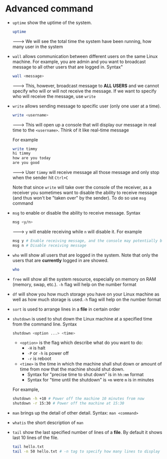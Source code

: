 # Advanced command

- `uptime` show the uptime of the system.

  ```bash
  uptime
  ```

  ---> We will see the total time the system have been running, how many user in the system

- `wall` allows communication between different users on the same Linux machine. For example, you are admin and you want to broadcast message to all other users that are logged in. Syntax"

  ```bash
  wall <message>
  ```

  ---> This, however, broadcast message to **ALL USERS** and we cannot specify who will or will not receive the message. If we want to specify who will receive the message, use `write`

- `write` allows sending message to specific user (only one user at a time).

  ```bash
  write <username>
  ```

  ---> This will open up a console that will display our message in real time to the `<username>`. Think of it like real-time message

  For example

  ```bash
  write timmy
  hi timmy
  how are you today
  are you good
  ```

  ---> User `timmy` will receive message all those message and only stop when the sender hit `Ctrl+C`

  Note that since `write` will take over the console of the receiver, as a receiver you sometimes want to disable the ability to receive message (and thus won't be "taken over" by the sender). To do so use `msg` command

- `msg` to enable or disable the ability to receive message. Syntax

  ```bash
  msg <y/n>
  ```

  ---> `y` will enable receiving while `n` will disable it. For example

  ```bash
  msg y # Enable receiving message, and the console may potentially be taken over when receiving message
  msg n # Disable receiving message
  ```

- `who` will show all users that are logged in the system. Note that only the users that are **currently** logged in are showed.

  ```bash
  who
  ```

- `free` will show all the system resource, especially on memory on RAM (memory, swap, etc.). `-h` flag will help on the number format

- `df` will show you how much storage you have on your Linux machine as well as how much storage is used.`-h` flag will help on the number format

- `sort` is used to arrange lines in a **file** in certain order

- `shutdown` is used to shut down the Linux machine at a specified time from the command line. Syntax

  ```bash
  shutdown <option ...> <time>
  ```

  - `<option>` is the flag which describe what do you want to do:
    - `-H` is halt
    - `-P` or `-h` is power off
    - `-r` is reboot
  - `<time>` is the time in which the machine shall shut down or amount of time from now that the machine should shut down.
    - Syntax for "precise time to shut down" is in `hh:mm` format
    - Syntax for "time until the shutdown" is `+m` were `m` is in minutes

  For example,

  ```bash
  shutdown -h +10 # Power off the machine 10 minutes from now
  shutdown -r 15:30 # Power off the machine at 15:30
  ```

- `man` brings up the detail of other detail. Syntax: `man <command>`

- `whatis` the short description of `man`

- `tail` show the last specified number of lines of a **file**. By default it shows last 10 lines of the file.

  ```bash
  tail hello.txt
  tail -n 50 hello.txt # -n tag to specify how many lines to display
  ```
